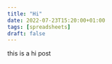 ```yaml
---
title: "Hi"
date: 2022-07-23T15:20:00+01:00
tags: [spreadsheets]
draft: false
---
```


this is a hi post
